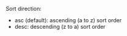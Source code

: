 Sort direction:

- asc (default): ascending (a to z) sort order
- desc: descending (z to a) sort order